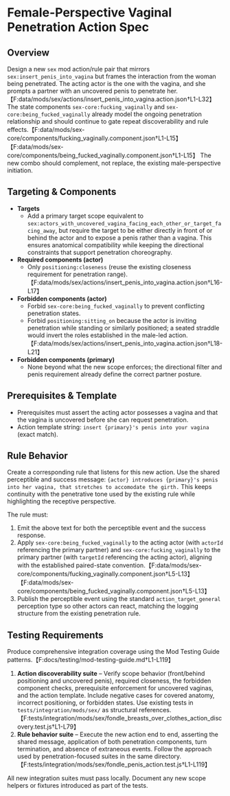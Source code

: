 # Female-Perspective Vaginal Penetration Action Spec

## Overview

Design a new `sex` mod action/rule pair that mirrors `sex:insert_penis_into_vagina` but frames the interaction from the woman being penetrated. The acting actor is the one with the vagina, and she prompts a partner with an uncovered penis to penetrate her.【F:data/mods/sex/actions/insert_penis_into_vagina.action.json†L1-L32】 The state components `sex-core:fucking_vaginally` and `sex-core:being_fucked_vaginally` already model the ongoing penetration relationship and should continue to gate repeat discoverability and rule effects.【F:data/mods/sex-core/components/fucking_vaginally.component.json†L1-L15】【F:data/mods/sex-core/components/being_fucked_vaginally.component.json†L1-L15】 The new combo should complement, not replace, the existing male-perspective initiation.

## Targeting & Components

- **Targets**
  - Add a primary target scope equivalent to `sex:actors_with_uncovered_vagina_facing_each_other_or_target_facing_away`, but require the target to be either directly in front of or behind the actor and to expose a penis rather than a vagina. This ensures anatomical compatibility while keeping the directional constraints that support penetration choreography.
- **Required components (actor)**
  - Only `positioning:closeness` (reuse the existing closeness requirement for penetration range).【F:data/mods/sex/actions/insert_penis_into_vagina.action.json†L16-L17】
- **Forbidden components (actor)**
  - Forbid `sex-core:being_fucked_vaginally` to prevent conflicting penetration states.
  - Forbid `positioning:sitting_on` because the actor is inviting penetration while standing or similarly positioned; a seated straddle would invert the roles established in the male-led action.【F:data/mods/sex/actions/insert_penis_into_vagina.action.json†L18-L21】
- **Forbidden components (primary)**
  - None beyond what the new scope enforces; the directional filter and penis requirement already define the correct partner posture.

## Prerequisites & Template

- Prerequisites must assert the acting actor possesses a vagina and that the vagina is uncovered before she can request penetration.
- Action template string: `insert {primary}'s penis into your vagina` (exact match).

## Rule Behavior

Create a corresponding rule that listens for this new action. Use the shared perceptible and success message: `{actor} introduces {primary}'s penis into her vagina, that stretches to accomodate the girth.` This keeps continuity with the penetrative tone used by the existing rule while highlighting the receptive perspective.

The rule must:

1. Emit the above text for both the perceptible event and the success response.
2. Apply `sex-core:being_fucked_vaginally` to the acting actor (with `actorId` referencing the primary partner) and `sex-core:fucking_vaginally` to the primary partner (with `targetId` referencing the acting actor), aligning with the established paired-state convention.【F:data/mods/sex-core/components/fucking_vaginally.component.json†L5-L13】【F:data/mods/sex-core/components/being_fucked_vaginally.component.json†L5-L13】
3. Publish the perceptible event using the standard `action_target_general` perception type so other actors can react, matching the logging structure from the existing penetration rule.

## Testing Requirements

Produce comprehensive integration coverage using the Mod Testing Guide patterns.【F:docs/testing/mod-testing-guide.md†L1-L119】

1. **Action discoverability suite** – Verify scope behavior (front/behind positioning and uncovered penis), required closeness, the forbidden component checks, prerequisite enforcement for uncovered vaginas, and the action template. Include negative cases for covered anatomy, incorrect positioning, or forbidden states. Use existing tests in `tests/integration/mods/sex/` as structural references.【F:tests/integration/mods/sex/fondle_breasts_over_clothes_action_discovery.test.js†L1-L79】
2. **Rule behavior suite** – Execute the new action end to end, asserting the shared message, application of both penetration components, turn termination, and absence of extraneous events. Follow the approach used by penetration-focused suites in the same directory.【F:tests/integration/mods/sex/fondle_penis_action.test.js†L1-L119】

All new integration suites must pass locally. Document any new scope helpers or fixtures introduced as part of the tests.
